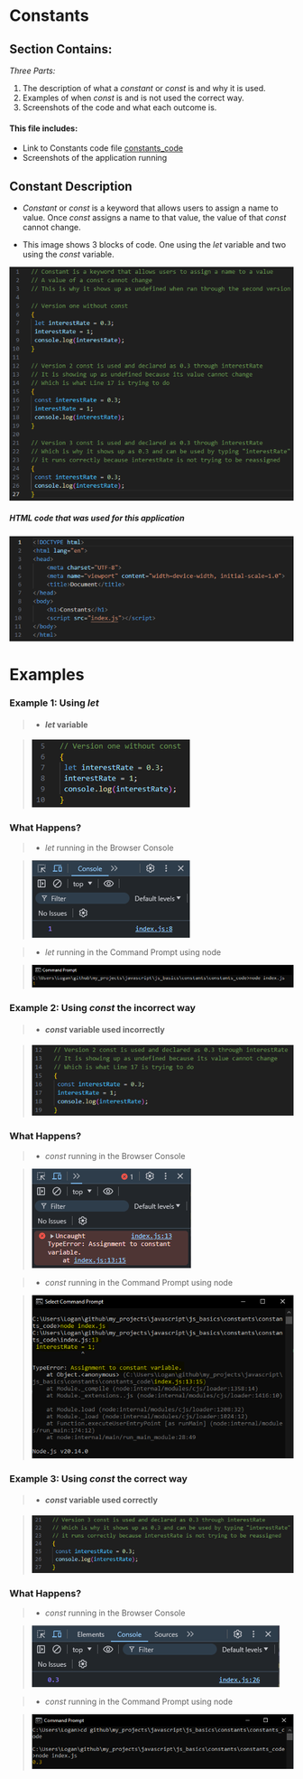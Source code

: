 # Constants 

## Section Contains:

*Three Parts:*

1. The description of what a *constant* or *const* is and why it is used.
2. Examples of when *const* is and is not used the correct way.
3. Screenshots of the code and what each outcome is. 

#### This file includes:

* Link to Constants code file [constants_code](constants_code/index.js "Constants file")
* Screenshots of the application running 

## Constant Description

* *Constant* or *const* is a keyword that allows users to assign a name to value. Once *const*
assigns a name to that value, the value of that *const* cannot change. 

* This image shows 3 blocks of code. One using the *let* variable and two using the *const* variable.

![Constant code IMG 1](img/const_code_img_1.PNG "Constant code IMG 1")

##### *HTML* code that was used for this application

![HTML code IMG 1](img/const_code_img_2.PNG "HTML code IMG 1")

# Examples

### Example 1: Using *let*

> * #### *let* variable
 
> ![Let Variable Example](img/const_code_v1_img_1.PNG "Image 1 of let Variable")

### What Happens? 

> * *let* running in the Browser Console

> ![Let Variable Running in Browser](img/const_code_v1_img_2.PNG "Image 2 of let Variable")

> * *let* running in the Command Prompt using node

> ![Let Variable Running in through the Command Prompt using Node](img/const_code_v1_img_3.PNG "Image 3 of let Variable")

### Example 2: Using *const* the incorrect way

> * #### *const* variable used incorrectly

> ![Constant Variable Example](img/const_code_v2_img_1.PNG "Image 1 of const Variable")

### What Happens?

> * *const* running in the Browser Console

> ![Constant Variable Running in Browser](img/const_code_v2_img_2.PNG "Image 2 of consy Variable")

> * *const* running in the Command Prompt using node

> ![Constant Variable Running in through the Command Prompt using Node](img/const_code_v2_img_3.PNG "Image 3 of const Variable")

### Example 3: Using *const* the correct way

> * #### *const* variable used correctly

> ![Constant Variable Example](img/const_code_v3_img_1.PNG "Image 1 of const Variable")

### What Happens?

> * *const* running in the Browser Console

> ![Constant Variable Running in Browser](img/const_code_v3_img_2.PNG "Image 2 of consy Variable")

> * *const* running in the Command Prompt using node

> ![Constant Variable Running in through the Command Prompt using Node](img/const_code_v3_img_3.PNG "Image 3 of const Variable")


